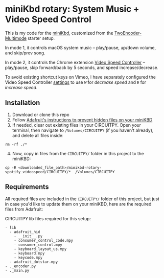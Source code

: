# miniKbd rotary: System Music + Video Speed Control

This is my code for the [miniKbd](https://github.com/andyclymer/minikbd), customized from the [TwoEncoder-Multimode](https://github.com/andyclymer/minikbd/tree/master/Software/TwoEncoder-Multimode) starter setup.

In mode 1, it controls macOS system music – play/pause, up/down volume, and skip/prev song.

In mode 2, it controls the Chrome extension [Video Speed Controller](https://chrome.google.com/webstore/detail/video-speed-controller/nffaoalbilbmmfgbnbgppjihopabppdk?hl=en) – play/pause, skip forward/back by 5 seconds, and speed increase/decrease.

To avoid existing shortcut keys on Vimeo, I have separately configured the Video Speed Controller [settings](chrome-extension://nffaoalbilbmmfgbnbgppjihopabppdk/options.html) to use `W` for _decrease speed_ and `E` for _increase speed_.

## Installation

1. Download or clone this repo
2. Follow [Adafruit's instructions to prevent hidden files on your miniKBD](https://learn.adafruit.com/welcome-to-circuitpython/troubleshooting#running-out-of-file-space-on-non-express-boards-19-37)
3. If needed, clear out existing files in your CIRCUITPY. Open your terminal, then navigate to `/Volumes/CIRCUITPY` (if you haven't already), and delete all files inside:

```
rm -rf ./*
```

4. Now, copy in files from the `CIRCUITPY/` folder in this project to the miniKBD:

```
cp -R <downloaded_file_path>/minikbd-rotary-spotify_videospeed/CIRCUITPY/*  /Volumes/CIRCUITPY
```

## Requirements

All required files are included in the `CIRCUITPY/` folder of this project, but just in case you'd like to update them on your miniKBD, here are the required files from Adafruit:

CIRCUITPY lib files required for this setup:

```
- lib
  - adafruit_hid
    - __init__.py
    - consumer_control_code.mpy
    - consumer_control.mpy
    - keyboard_layout_us.mpy
    - keyboard.mpy
    - keycode.mpy
  - adafruit_dotstar.mpy
- ._encoder.py
- ._main.py
```